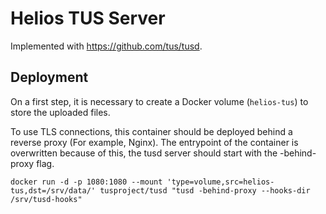 # Helios TUS Server

Implemented with https://github.com/tus/tusd.

## Deployment
On a first step, it is necessary to create a Docker volume (```helios-tus```) to store the uploaded files.

To use TLS connections, this container should be deployed behind a reverse proxy (For example, Nginx). The entrypoint of the container is overwritten because of this, the tusd server should start with the -behind-proxy flag.

    docker run -d -p 1080:1080 --mount 'type=volume,src=helios-tus,dst=/srv/data/' tusproject/tusd "tusd -behind-proxy --hooks-dir /srv/tusd-hooks"
